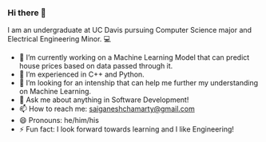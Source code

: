 ### Hi there 👋

I am an undergraduate at UC Davis pursuing Computer Science major and Electrical Engineering Minor. 💻

- 🔭 I’m currently working on a Machine Learning Model that can predict house prices based on data passed through it.
- 🌱 I’m experienced in C++ and Python.
- 🤔 I’m looking for an intenship that can help me further my understanding on Machine Learning.
- 💬 Ask me about anything in Software Development!
- 📫 How to reach me: saiganeshchamarty@gmail.com
- 😄 Pronouns: he/him/his
- ⚡ Fun fact: I look forward towards learning and I like Engineering!
